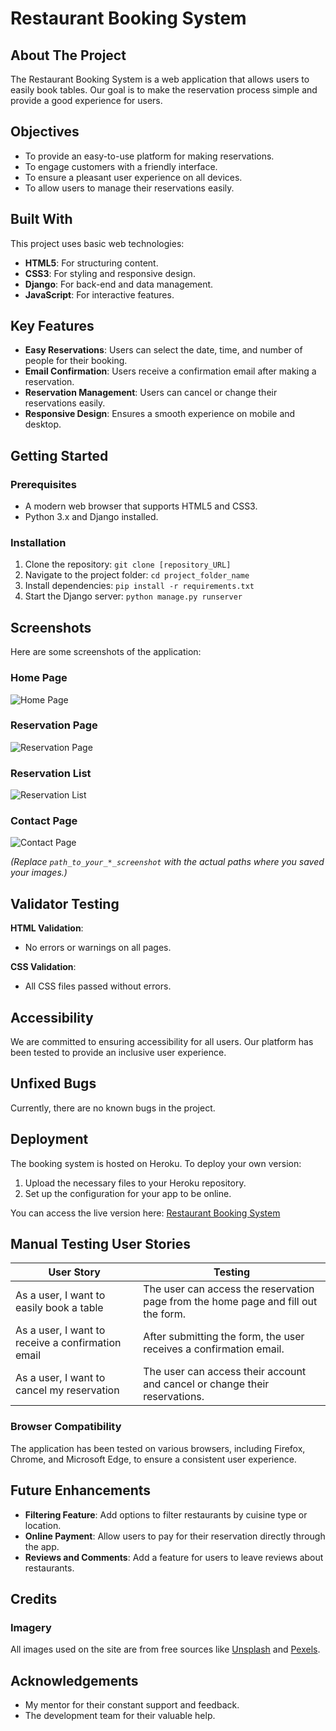 # Restaurant Booking System

## About The Project
The Restaurant Booking System is a web application that allows users to easily book tables. Our goal is to make the reservation process simple and provide a good experience for users.

## Objectives
- To provide an easy-to-use platform for making reservations.
- To engage customers with a friendly interface.
- To ensure a pleasant user experience on all devices.
- To allow users to manage their reservations easily.

## Built With
This project uses basic web technologies:
- **HTML5**: For structuring content.
- **CSS3**: For styling and responsive design.
- **Django**: For back-end and data management.
- **JavaScript**: For interactive features.

## Key Features
- **Easy Reservations**: Users can select the date, time, and number of people for their booking.
- **Email Confirmation**: Users receive a confirmation email after making a reservation.
- **Reservation Management**: Users can cancel or change their reservations easily.
- **Responsive Design**: Ensures a smooth experience on mobile and desktop.

## Getting Started

### Prerequisites
- A modern web browser that supports HTML5 and CSS3.
- Python 3.x and Django installed.

### Installation
1. Clone the repository: `git clone [repository_URL]`
2. Navigate to the project folder: `cd project_folder_name`
3. Install dependencies: `pip install -r requirements.txt`
4. Start the Django server: `python manage.py runserver`

## Screenshots
Here are some screenshots of the application:

### Home Page
![Home Page](path_to_your_home_page_screenshot)

### Reservation Page
![Reservation Page](path_to_your_reservation_page_screenshot)

### Reservation List
![Reservation List](path_to_your_reservation_list_screenshot)

### Contact Page
![Contact Page](path_to_your_contact_page_screenshot)

*(Replace `path_to_your_*_screenshot` with the actual paths where you saved your images.)*

## Validator Testing

**HTML Validation**:
- No errors or warnings on all pages.

**CSS Validation**:
- All CSS files passed without errors.

## Accessibility
We are committed to ensuring accessibility for all users. Our platform has been tested to provide an inclusive user experience.

## Unfixed Bugs
Currently, there are no known bugs in the project.

## Deployment
The booking system is hosted on Heroku. To deploy your own version:
1. Upload the necessary files to your Heroku repository.
2. Set up the configuration for your app to be online.

You can access the live version here: [Restaurant Booking System](https://quiet-crag-61811-4fb808af66c6.herokuapp.com/)

## Manual Testing User Stories

| User Story | Testing |
| --- | --- |
| As a user, I want to easily book a table | The user can access the reservation page from the home page and fill out the form. |
| As a user, I want to receive a confirmation email | After submitting the form, the user receives a confirmation email. |
| As a user, I want to cancel my reservation | The user can access their account and cancel or change their reservations. |

### Browser Compatibility
The application has been tested on various browsers, including Firefox, Chrome, and Microsoft Edge, to ensure a consistent user experience.

## Future Enhancements
- **Filtering Feature**: Add options to filter restaurants by cuisine type or location.
- **Online Payment**: Allow users to pay for their reservation directly through the app.
- **Reviews and Comments**: Add a feature for users to leave reviews about restaurants.

## Credits
### Imagery
All images used on the site are from free sources like [Unsplash](https://unsplash.com/) and [Pexels](https://www.pexels.com/).

## Acknowledgements
- My mentor for their constant support and feedback.
- The development team for their valuable help.
